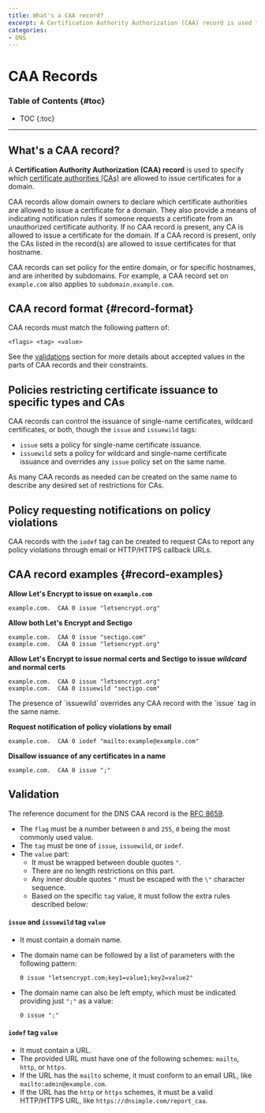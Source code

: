 ```yaml
---
title: What's a CAA record?
excerpt: A Certification Authority Authorization (CAA) record is used to specify which certificate authorities (CAs) are allowed to issue certificates for a domain.
categories:
- DNS
---
```


# CAA Records

### Table of Contents {#toc}

* TOC
{:toc}

---

## What's a CAA record?

A **Certification Authority Authorization (CAA) record** is used to specify which [certificate authorities (CAs)](/articles/what-is-certificate-authority/) are allowed to issue certificates for a domain.

CAA records allow domain owners to declare which certificate authorities are allowed to issue a certificate for a domain. They also provide a means of indicating notification rules if someone requests a certificate from an unauthorized certificate authority. If no CAA record is present, any CA is allowed to issue a certificate for the domain. If a CAA record is present, only the CAs listed in the record(s) are allowed to issue certificates for that hostname.

CAA records can set policy for the entire domain, or for specific hostnames, and are inherited by subdomains. For example, a CAA record set on `example.com` also applies to `subdomain.example.com`.

## CAA record format {#record-format}

CAA records must match the following pattern of:

```
<flags> <tag> <value>
```

See the [validations](#validation) section for more details about accepted values in the parts of CAA records and their constraints.

## Policies restricting certificate issuance to specific types and CAs

CAA records can control the issuance of single-name certificates, wildcard certificates, or both, though the `issue` and `issuewild` tags:
- `issue` sets a policy for single-name certificate issuance.
- `issuewild` sets a policy for wildcard and single-name certificate issuance and overrides any `issue` policy set on the same name.

As many CAA records as needed can be created on the same name to describe any desired set of restrictions for CAs.

## Policy requesting notifications on policy violations

CAA records with the `iodef` tag can be created to request CAs to report any policy violations through email or HTTP/HTTPS callback URLs. 

## CAA record examples {#record-examples}

**Allow Let's Encrypt to issue on `example.com`**
```
example.com.  CAA 0 issue "letsencrypt.org"

```

**Allow both Let's Encrypt and Sectigo**
```
example.com.  CAA 0 issue "sectigo.com"
example.com.  CAA 0 issue "letsencrypt.org"
```

**Allow Let's Encrypt to issue normal certs and Sectigo to issue _wildcard_ and normal certs**

```
example.com.  CAA 0 issue "letsencrypt.org"
example.com.  CAA 0 issuewild "sectigo.com"
```

<info>
The presence of `issuewild` overrides any CAA record with the `issue` tag in the same name.
</info>

**Request notification of policy violations by email**
```
example.com.  CAA 0 iodef "mailto:example@example.com"
```

**Disallow issuance of any certificates in a name**
```
example.com.  CAA 0 issue ";"
```

## Validation

The reference document for the DNS CAA record is the [RFC 8659](https://www.rfc-editor.org/rfc/rfc8659.html).

- The `flag` must be a number between `0` and `255`, `0` being the most commonly used value.
- The `tag` must be one of `issue`, `issuewild`, or `iodef`.
- The `value` part:
    - It must be wrapped between double quotes `"`.
    - There are no length restrictions on this part.
    - Any inner double quotes `"` must be escaped with the `\"` character sequence.
    - Based on the specific `tag` value, it must follow the extra rules described below:

#### `issue` and `issuewild` tag `value`

- It must contain a domain name.
- The domain name can be followed by a list of parameters with the following pattern:

   ```
   0 issue "letsencrypt.com;key1=value1;key2=value2"
   ```

- The domain name can also be left empty, which must be indicated providing just `";"` as a value:

   ```
   0 issue ";"
   ```

#### `iodef` tag `value`

- It must contain a URL.
- The provided URL must have one of the following schemes: `mailto`, `http`, or `https`.
- If the URL has the `mailto` scheme, it must conform to an email URL, like `mailto:admin@example.com`.
- If the URL has the `http` or `https` schemes, it must be a valid HTTP/HTTPS URL, like `https://dnsimple.com/report_caa`.
